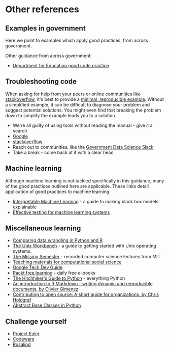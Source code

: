 # Other references

## Examples in government

Here we point to examples which apply good practices, from across government.

Other guidance from across government:
* [Department for Education good code practice](https://dfe-analytical-services.github.io/good-code-practice/index.html)

## Troubleshooting code

When asking for help from your peers or online communities like [stackoverflow](https://stackoverflow.com/), it's best to provide a [minimal, reproducible example](https://stackoverflow.com/help/minimal-reproducible-example).
Without a simplified example, it can be difficult to diagnose your problem and suggest potential solutions.
You might even find that breaking the problem down to simplify the example leads you to a solution.

* We're all guilty of using tools without reading the manual - give it a search
* [Google](https://www.google.co.uk)
* [stackoverflow](https://stackoverflow.com/)
* Reach out to communities, like the [Government Data Science Slack](https://govdatascience.slack.com)
* Take a break - come back at it with a clear head


## Machine learning

Although machine learning is not tackled specifically in this guidance, many of the good practices outlined here are applicable.
These links detail application of good practices to machine learning.

* [Interpretable Machine Learning](https://christophm.github.io/interpretable-ml-book/index.html) - a guide to making black box models explainable
* [Effective testing for machine learning systems](https://www.jeremyjordan.me/testing-ml/)


## Miscellaneous learning

* [Comparing data wrangling in Python and R](https://pandas.pydata.org/pandas-docs/stable/getting_started/comparison/comparison_with_r.html)
* [The Unix Workbench](https://seankross.com/the-unix-workbench/) - a guide to getting started with Unix operating systems.
* [The Missing Semester](https://www.youtube.com/channel/UCuXy5tCgEninup9cGplbiFw) - recorded computer science lectures from MIT
* [Teaching materials for computational social science](https://github.com/collections/teaching-computational-social-science)
* [Google Tech Dev Guide](https://techdevguide.withgoogle.com/)
* [Packt free learning](https://www.packtpub.com/free-learning) - daily free e-books
* [The Hitchhiker's Guide to Python](https://docs.python-guide.org/) - everything Python
* [An introduction to R Markdown - writing dynamic and reproducible documents, by Olivier Gimenez](https://oliviergimenez.github.io/intro_rmarkdown/#1)
* [Contributing to open source: A short guide for organizations, by Chris Holdgraf](https://predictablynoisy.com/posts/2020/organizations-help-oss-guide/)
* [Abstract Base Classes in Python](https://pymotw.com/3/abc/)

## Challenge yourself

* [Project Euler](https://projecteuler.net/)
* [Codewars](https://www.codewars.com/)
* [Rosalind](http://rosalind.info/problems/locations/) 
